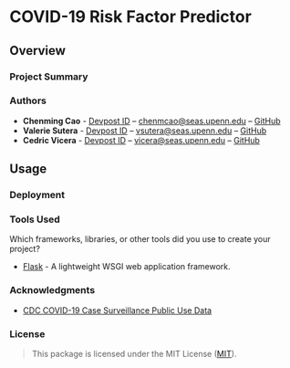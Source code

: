# COVID-19 Risk Factor Predictor

## Overview

### Project Summary

### Authors

* **Chenming Cao** - [Devpost ID](https://devpost.com/chenmcao) – chenmcao@seas.upenn.edu – [GitHub](https://github.com/chenming-cao/)
* **Valerie Sutera** - [Devpost ID](https://devpost.com/vsutera) – vsutera@seas.upenn.edu – [GitHub](https://github.com/valeriesutera/)
* **Cedric Vicera** - [Devpost ID](https://devpost.com/cedricvicera) – vicera@seas.upenn.edu – [GitHub](https://github.com/cedricvicera/)

## Usage

### Deployment

### Tools Used

Which frameworks, libraries, or other tools did you use to create your project?

* [Flask](https://flask.palletsprojects.com/) - A lightweight WSGI web application framework.

### Acknowledgments

* [CDC COVID-19 Case Surveillance Public Use Data](https://data.cdc.gov/Case-Surveillance/COVID-19-Case-Surveillance-Public-Use-Data/vbim-akqf)

### License

>This package is licensed under the MIT License (<a href="https://choosealicense.com/licenses/mit/" target="_blank">MIT</a>).
